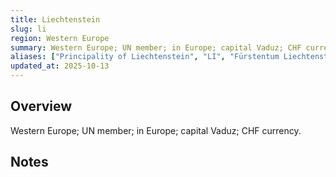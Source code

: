 ```yaml
---
title: Liechtenstein
slug: li
region: Western Europe
summary: Western Europe; UN member; in Europe; capital Vaduz; CHF currency.
aliases: ["Principality of Liechtenstein", "LI", "Fürstentum Liechtenstein"]
updated_at: 2025-10-13
---
```


## Overview

Western Europe; UN member; in Europe; capital Vaduz; CHF currency.

## Notes

<!-- Add your first note below -->
